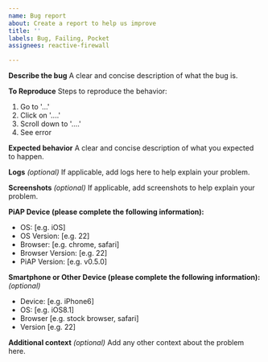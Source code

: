 ```yaml
---
name: Bug report
about: Create a report to help us improve
title: ''
labels: Bug, Failing, Pocket
assignees: reactive-firewall

---
```


**Describe the bug**
A clear and concise description of what the bug is.

**To Reproduce**
Steps to reproduce the behavior:
1. Go to '...'
2. Click on '....'
3. Scroll down to '....'
4. See error

**Expected behavior**
A clear and concise description of what you expected to happen.

**Logs** _(optional)_
If applicable, add logs here to help explain your problem.

**Screenshots** _(optional)_
If applicable, add screenshots to help explain your problem.

**PiAP Device (please complete the following information):**
 - OS: [e.g. iOS]
 - OS Version: [e.g. 22]
 - Browser: [e.g. chrome, safari]
 - Browser Version: [e.g. 22]
 - PiAP Version: [e.g. v0.5.0]

**Smartphone or Other Device (please complete the following information):** _(optional)_
 - Device: [e.g. iPhone6]
 - OS: [e.g. iOS8.1]
 - Browser [e.g. stock browser, safari]
 - Version [e.g. 22]

**Additional context** _(optional)_
Add any other context about the problem here.
